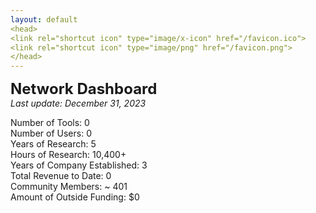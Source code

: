 ```yaml
---
layout: default
<head>
<link rel="shortcut icon" type="image/x-icon" href="/favicon.ico">
<link rel="shortcut icon" type="image/png" href="/favicon.png">
</head>
---
```


<b><font size="5">Network Dashboard</font></b>
<br>
_Last update: December 31, 2023_
<br>

Number of Tools: 0
<br>
Number of Users: 0
<br>
Years of Research: 5
<br>
Hours of Research: 10,400+ 
<br>
Years of Company Established: 3
<br>
Total Revenue to Date: 0
<br>
Community Members: ~ 401
<br>
Amount of Outside Funding: $0
